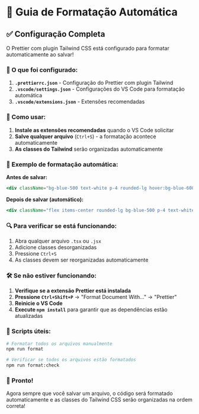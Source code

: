 # 🎯 Guia de Formatação Automática

## ✅ Configuração Completa

O Prettier com plugin Tailwind CSS está configurado para formatar automaticamente ao salvar!

### 🔧 O que foi configurado:

1. **`.prettierrc.json`** - Configuração do Prettier com plugin Tailwind
2. **`.vscode/settings.json`** - Configurações do VS Code para formatação automática
3. **`.vscode/extensions.json`** - Extensões recomendadas

### 🚀 Como usar:

1. **Instale as extensões recomendadas** quando o VS Code solicitar
2. **Salve qualquer arquivo** (`Ctrl+S`) - a formatação acontece automaticamente
3. **As classes do Tailwind** serão organizadas automaticamente

### 🎨 Exemplo de formatação automática:

**Antes de salvar:**

```jsx
<div className="bg-blue-500 text-white p-4 rounded-lg hover:bg-blue-600 flex items-center">
```

**Depois de salvar (automático):**

```jsx
<div className="flex items-center rounded-lg bg-blue-500 p-4 text-white hover:bg-blue-600">
```

### 🔍 Para verificar se está funcionando:

1. Abra qualquer arquivo `.tsx` ou `.jsx`
2. Adicione classes desorganizadas
3. Pressione `Ctrl+S`
4. As classes devem ser reorganizadas automaticamente

### 🛠️ Se não estiver funcionando:

1. **Verifique se a extensão Prettier está instalada**
2. **Pressione `Ctrl+Shift+P`** → "Format Document With..." → "Prettier"
3. **Reinicie o VS Code**
4. **Execute `npm install`** para garantir que as dependências estão atualizadas

### 📝 Scripts úteis:

```bash
# Formatar todos os arquivos manualmente
npm run format

# Verificar se todos os arquivos estão formatados
npm run format:check
```

### 🎉 Pronto!

Agora sempre que você salvar um arquivo, o código será formatado automaticamente e as classes do Tailwind CSS serão organizadas na ordem correta!

